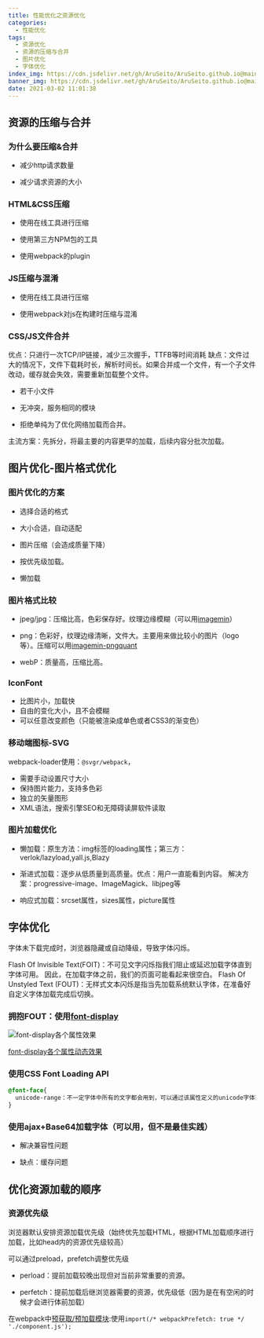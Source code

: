 ```yaml
---
title: 性能优化之资源优化
categories:
  - 性能优化
tags:
  - 资源优化
  - 资源的压缩与合并
  - 图片优化
  - 字体优化
index_img: https://cdn.jsdelivr.net/gh/AruSeito/AruSeito.github.io@main/source/img/banner/bg2.jpg
banner_img: https://cdn.jsdelivr.net/gh/AruSeito/AruSeito.github.io@main/source/img/banner/bg2.jpg
date: 2021-03-02 11:01:38
---
```


## 资源的压缩与合并

### 为什么要压缩&合并

- 减少http请求数量

- 减少请求资源的大小

### HTML&CSS压缩

- 使用在线工具进行压缩

- 使用第三方NPM包的工具

- 使用webpack的plugin

### JS压缩与混淆

- 使用在线工具进行压缩

- 使用webpack对js在构建时压缩与混淆

### CSS/JS文件合并

优点：只进行一次TCP/IP链接，减少三次握手，TTFB等时间消耗
缺点：文件过大的情况下，文件下载耗时长，解析时间长。如果合并成一个文件，有一个子文件改动，缓存就会失效，需要重新加载整个文件。

- 若干小文件

- 无冲突，服务相同的模块

- 拒绝单纯为了优化网络加载而合并。

主流方案：先拆分，将最主要的内容更早的加载，后续内容分批次加载。

## 图片优化-图片格式优化

### 图片优化的方案

- 选择合适的格式

- 大小合适，自动适配

- 图片压缩（会造成质量下降）

- 按优先级加载。

- 懒加载

### 图片格式比较

- jpeg/jpg：压缩比高，色彩保存好。纹理边缘模糊（可以用[imagemin](https://github.com/imagemin/imagemin)）

- png：色彩好，纹理边缘清晰，文件大。主要用来做比较小的图片（logo等）。压缩可以用[imagemin-pngquant](https://github.com/imagemin/imagemin-pngquant)

- webP：质量高，压缩比高。

### IconFont

- 比图片小，加载快
- 自由的变化大小，且不会模糊
- 可以任意改变颜色（只能被渲染成单色或者CSS3的渐变色）

### 移动端图标-SVG

webpack-loader使用：`@svgr/webpack`，

- 需要手动设置尺寸大小
- 保持图片能力，支持多色彩
- 独立的矢量图形
- XML语法，搜索引擎SEO和无障碍读屏软件读取

### 图片加载优化

- 懒加载：原生方法：img标签的loading属性；第三方：verlok/lazyload,yall.js,Blazy

- 渐进式加载：逐步从低质量到高质量。优点：用户一直能看到内容。 解决方案：progressive-image、ImageMagick、libjpeg等

- 响应式加载：srcset属性，sizes属性，picture属性

## 字体优化

字体未下载完成时，浏览器隐藏或自动降级，导致字体闪烁。

Flash Of Invisible Text(FOIT)：不可见文字闪烁指我们阻止或延迟加载字体直到字体可用。 因此，在加载字体之前，我们的页面可能看起来很空白。
Flash Of Unstyled Text (FOUT)：无样式文本闪烁是指当先加载系统默认字体，在准备好自定义字体加载完成后切换。

### 拥抱FOUT：使用[font-display](https://developer.mozilla.org/zh-CN/docs/Web/CSS/@font-face/font-display)

![font-display各个属性效果](https://cdn.jsdelivr.net/gh/AruSeito/AruSeito.github.io@main/source/img/font-display.png)

[font-display各个属性动态效果](https://font-display.glitch.me/)

### 使用CSS Font Loading API

```CSS
@font-face{
  unicode-range：不一定字体中所有的文字都会用到，可以通过该属性定义的unicode字体范围
}
```

### 使用ajax+Base64加载字体（可以用，但不是最佳实践）

- 解决兼容性问题

- 缺点：缓存问题

## 优化资源加载的顺序

### 资源优先级

浏览器默认安排资源加载优先级（始终优先加载HTML，根据HTML加载顺序进行加载，比如head内的资源优先级较高）

可以通过preload，prefetch调整优先级

- perload：提前加载较晚出现但对当前非常重要的资源。

- perfetch：提前加载后继浏览器需要的资源，优先级低（因为是在有空闲的时候才会进行体前加载）

在webpack中[预获取/预加载模块](https://webpack.docschina.org/guides/code-splitting/#prefetchingpreloading-modules):使用`import(/* webpackPrefetch: true */ './component.js');`